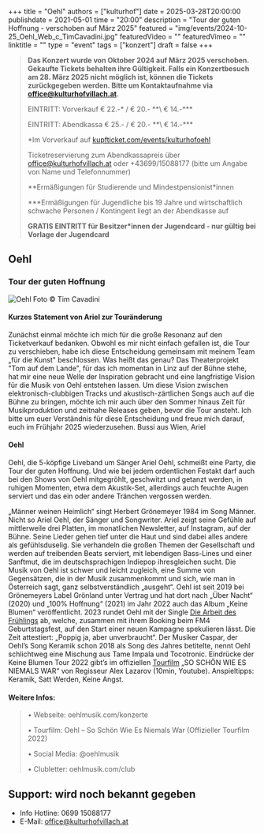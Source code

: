 +++
title = "Oehl"
authors = ["kulturhof"]
date = 2025-03-28T20:00:00
publishdate = 2021-05-01
time = "20:00"
description = "Tour der guten Hoffnung - verschoben auf März 2025"
featured = "img/events/2024-10-25_Oehl_Web_c_TimCavadini.jpg"
featuredVideo = ""
featuredVimeo = ""
linktitle = ""
type = "event"
tags = ["konzert"]
draft = false
+++

> **Das Konzert wurde von Oktober 2024 auf März 2025 verschoben. Gekaufte Tickets behalten ihre Gültigkeit. Falls ein Konzertbesuch am 28. März 2025 nicht möglich ist, können die Tickets zurückgegeben werden. Bitte um Kontaktaufnahme via office@kulturhofvillach.at.**
>
>EINTRITT: Vorverkauf € 22.-\* / € 20.- *\*\ € 14.-\*\*\*
> 
> EINTRITT: Abendkassa € 25.- / € 20.- *\*\ € 14.-\*\*\*
>
> \*Im Vorverkauf auf [kupfticket.com/events/kulturhofoehl](https://kupfticket.com/events/kulturhofoehl)
>
> Ticketreservierung zum Abendkassapreis über office@kulturhofvillach.at oder +43699/15088177 (bitte um Angabe von Name und Telefonnummer) 
> 
> \*\*Ermäßigungen für Studierende und Mindestpensionist\*innen
> 
> \*\*\*Ermäßigungen für Jugendliche bis 19 Jahre und wirtschaftlich schwache Personen / Kontingent liegt an der Abendkasse auf
> 
> **GRATIS EINTRITT für Besitzer\*innen der Jugendcard - nur gültig bei Vorlage der Jugendcard**



## Oehl
### Tour der guten Hoffnung

![Oehl](/img/events/2025-03-28_OehlTour.jpg)
Foto © Tim Cavadini

#### Kurzes Statement von Ariel zur Touränderung
Zunächst einmal möchte ich mich für die große Resonanz auf den Ticketverkauf bedanken. Obwohl es mir nicht einfach gefallen ist, die Tour zu verschieben, habe ich diese Entscheidung gemeinsam mit meinem Team „für die Kunst" beschlossen. Was heißt das genau? Das Theaterprojekt "Tom auf dem Lande", für das ich momentan in Linz auf der Bühne stehe, hat mir eine neue Welle der Inspiration gebracht und eine langfristige Vision für die Musik von Oehl entstehen lassen. Um diese Vision zwischen elektronisch-clubbigen Tracks und akustisch-zärtlichen Songs auch auf die Bühne zu bringen, möchte ich mir auch über den Sommer hinaus Zeit für Musikproduktion und zeitnahe Releases geben, bevor die Tour ansteht. Ich bitte um euer Verständnis für diese Entscheidung und freue mich darauf, euch im Frühjahr 2025 wiederzusehen. Bussi aus Wien, Ariel

#### Oehl
Oehl, die 5-köpfige Liveband um Sänger Ariel Oehl, schmeißt eine Party, die Tour der guten Hoffnung. Und wie bei jedem ordentlichen Festakt darf auch bei den Shows von Oehl mitgegröhlt, geschwitzt und getanzt werden, in ruhigen Momenten, etwa dem Akustik-Set, allerdings auch feuchte Augen serviert und das ein oder andere Tränchen vergossen werden. 

„Männer weinen Heimlich“ singt Herbert Grönemeyer 1984 im Song Männer. Nicht so Ariel Oehl, der Sänger und Songwriter. Ariel zeigt seine Gefühle auf mittlerweile drei Platten, im monatlichen Newsletter, auf Instagram, auf der Bühne. Seine Lieder gehen tief unter die Haut und sind dabei alles andere als gefühlsduselig. Sie verhandeln die großen Themen der Gesellschaft und werden auf treibenden Beats serviert, mit lebendigen Bass-Lines und einer Sanftmut, die im deutschsprachigen Indiepop ihresgleichen sucht. Die Musik von Oehl ist schwer und leicht zugleich, eine Summe von Gegensätzen, die in der Musik zusammenkommt und sich, wie man in Österreich sagt, ganz selbstverständlich „ausgeht“. Oehl ist seit 2019 bei Grönemeyers Label Grönland unter Vertrag und hat dort nach „Über Nacht“ (2020) und „100% Hoffnung“ (2021) im Jahr 2022 auch das Album „Keine Blumen“ veröffentlicht. 2023 rundet Oehl mit der Single [Die Arbeit des Frühlings](https://open.spotify.com/track/1NADbFJjocLsKek3NQsvmp?si=b4dfca12c2e44612) ab, welche, zusammen mit ihrem Booking beim FM4 Geburtstagsfest, auf den Start einer neuen Kampagne spekulieren lässt. Die Zeit attestiert: „Poppig ja, aber unverbraucht“. Der Musiker Caspar, der Oehl’s Song Keramik schon 2018 als Song des Jahres betitelte, nennt Oehl schlichtweg eine Mischung aus Tame Impala und Tocotronic. Eindrücke der Keine Blumen Tour 2022 gibt’s im offiziellen [Tourfilm](https://www.youtube.com/watch?v=pKtrf15V_7o) „SO SCHÖN WIE ES NIEMALS WAR“ von Regisseur Alex Lazarov (10min, Youtube). Anspieltipps: Keramik, Satt Werden, Keine Angst.

#### Weitere Infos:
>
>• Webseite: oehlmusik.com/konzerte
>
>• Tourfilm: Oehl – So Schön Wie Es Niemals War (Offizieller Tourfilm 2022)
>
>• Social Media: @oehlmusik
>
>• Clubletter: oehlmusik.com/club


## Support: wird noch bekannt gegeben


- Info Hotline: 0699 15088177 
- E-Mail: office@kulturhofvillach.at

